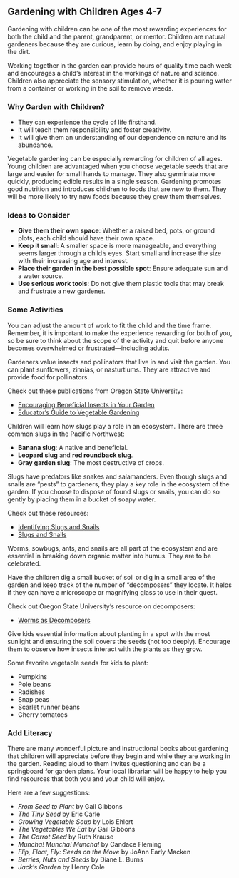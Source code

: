 ## Gardening with Children Ages 4-7

Gardening with children can be one of the most rewarding experiences for both the child and the parent, grandparent, or mentor. Children are natural gardeners because they are curious, learn by doing, and enjoy playing in the dirt.

Working together in the garden can provide hours of quality time each week and encourages a child’s interest in the workings of nature and science. Children also appreciate the sensory stimulation, whether it is pouring water from a container or working in the soil to remove weeds.

### Why Garden with Children?

- They can experience the cycle of life firsthand.
- It will teach them responsibility and foster creativity.
- It will give them an understanding of our dependence on nature and its abundance.

Vegetable gardening can be especially rewarding for children of all ages. Young children are advantaged when you choose vegetable seeds that are large and easier for small hands to manage. They also germinate more quickly, producing edible results in a single season. Gardening promotes good nutrition and introduces children to foods that are new to them. They will be more likely to try new foods because they grew them themselves.

### Ideas to Consider

- **Give them their own space**: Whether a raised bed, pots, or ground plots, each child should have their own space.
- **Keep it small**: A smaller space is more manageable, and everything seems larger through a child’s eyes. Start small and increase the size with their increasing age and interest.
- **Place their garden in the best possible spot**: Ensure adequate sun and a water source.
- **Use serious work tools**: Do not give them plastic tools that may break and frustrate a new gardener.

### Some Activities

You can adjust the amount of work to fit the child and the time frame. Remember, it is important to make the experience rewarding for both of you, so be sure to think about the scope of the activity and quit before anyone becomes overwhelmed or frustrated—including adults.


Gardeners value insects and pollinators that live in and visit the garden. You can plant sunflowers, zinnias, or nasturtiums. They are attractive and provide food for pollinators.

Check out these publications from Oregon State University:

- [Encouraging Beneficial Insects in Your Garden](https://catalog.extension.oregonstate.edu/pnw550)
- [Educator’s Guide to Vegetable Gardening](https://catalog.extension.oregonstate.edu/em9032)


Children will learn how slugs play a role in an ecosystem. There are three common slugs in the Pacific Northwest:

- **Banana slug**: A native and beneficial.
- **Leopard slug** and **red roundback slug**.
- **Gray garden slug**: The most destructive of crops.

Slugs have predators like snakes and salamanders. Even though slugs and snails are “pests” to gardeners, they play a key role in the ecosystem of the garden. If you choose to dispose of found slugs or snails, you can do so gently by placing them in a bucket of soapy water.

Check out these resources:

- [Identifying Slugs and Snails](https://agsci.oregonstate.edu/slug-portal/identification)
- [Slugs and Snails](https://www.oregon.gov/oda/shared/documents/publications/ippm/odaguidemolluscs2016forweb.pdf)


Worms, sowbugs, ants, and snails are all part of the ecosystem and are essential in breaking down organic matter into humus. They are to be celebrated.

Have the children dig a small bucket of soil or dig in a small area of the garden and keep track of the number of “decomposers” they locate. It helps if they can have a microscope or magnifying glass to use in their quest.

Check out Oregon State University’s resource on decomposers:

- [Worms as Decomposers](https://lpi.oregonstate.edu/sites/lpi.oregonstate.edu/files/pdf/hyp/lessons-manuals/K12/K5/grade_three_worms_as_decomposers.pdf)


Give kids essential information about planting in a spot with the most sunlight and ensuring the soil covers the seeds (not too deeply). Encourage them to observe how insects interact with the plants as they grow.

Some favorite vegetable seeds for kids to plant:

- Pumpkins
- Pole beans
- Radishes
- Snap peas
- Scarlet runner beans
- Cherry tomatoes

### Add Literacy

There are many wonderful picture and instructional books about gardening that children will appreciate before they begin and while they are working in the garden. Reading aloud to them invites questioning and can be a springboard for garden plans. Your local librarian will be happy to help you find resources that both you and your child will enjoy.

Here are a few suggestions:

- *From Seed to Plant* by Gail Gibbons
- *The Tiny Seed* by Eric Carle
- *Growing Vegetable Soup* by Lois Ehlert
- *The Vegetables We Eat* by Gail Gibbons
- *The Carrot Seed* by Ruth Krause
- *Muncha! Muncha! Muncha!* by Candace Fleming
- *Flip, Float, Fly: Seeds on the Move* by JoAnn Early Macken
- *Berries, Nuts and Seeds* by Diane L. Burns
- *Jack’s Garden* by Henry Cole
